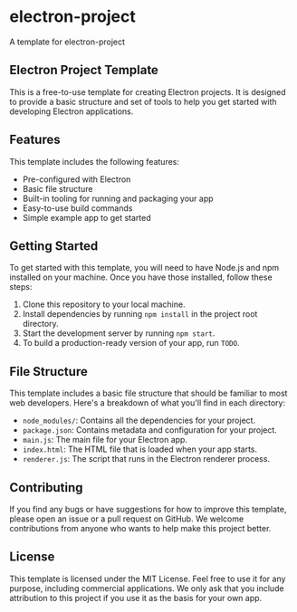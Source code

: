 # electron-project
A template for electron-project
## Electron Project Template

This is a free-to-use template for creating Electron projects. It is designed to provide a basic structure and set of tools to help you get started with developing Electron applications.

## Features

This template includes the following features:

- Pre-configured with Electron
- Basic file structure
- Built-in tooling for running and packaging your app
- Easy-to-use build commands
- Simple example app to get started

## Getting Started

To get started with this template, you will need to have Node.js and npm installed on your machine. Once you have those installed, follow these steps:

1. Clone this repository to your local machine.
2. Install dependencies by running `npm install` in the project root directory.
3. Start the development server by running `npm start`.
4. To build a production-ready version of your app, run `TODO`.

## File Structure

This template includes a basic file structure that should be familiar to most web developers. Here's a breakdown of what you'll find in each directory:

- `node_modules/`: Contains all the dependencies for your project.
- `package.json`: Contains metadata and configuration for your project.
- `main.js`: The main file for your Electron app.
- `index.html`: The HTML file that is loaded when your app starts.
- `renderer.js`: The script that runs in the Electron renderer process.

## Contributing

If you find any bugs or have suggestions for how to improve this template, please open an issue or a pull request on GitHub. We welcome contributions from anyone who wants to help make this project better.

## License

This template is licensed under the MIT License. Feel free to use it for any purpose, including commercial applications. We only ask that you include attribution to this project if you use it as the basis for your own app.
